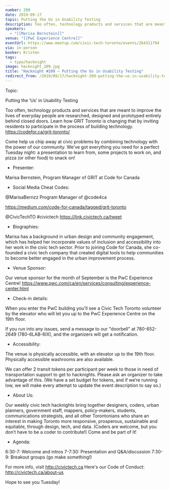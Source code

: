 ```yaml
---
number: 209
date: 2019-09-17
topic: Putting the Us in Usability Testing
description: Too often, technology products and services that are meant to improve the lives of everyday people are researched, designed and prototyped entirely behind closed doors. Learn how GRIT Toronto is changing that by inviting residents to participate in the process of building technology. https://codefor.ca/grit-toronto/
speakers:
  - "[[Marisa Bernstein]]"
venue: "[[PwC Experience Centre]]"
eventUrl: https://www.meetup.com/civic-tech-toronto/events/264311794
via: in-person
booker: Kristen
tags:
  - type/hacknight
image: hacknight_209.jpg
title: "Hacknight #209 – Putting the Us in Usability Testing"
redirect_from: /2019/09/17/hacknight-209-putting-the-us-in-usability-testing-with-marisa-bernstein/
---
```


Topic:

Putting the ‘Us’ in Usability Testing

Too often, technology products and services that are meant to improve the lives of everyday people are researched, designed and prototyped entirely behind closed doors. Learn how GRIT Toronto is changing that by inviting residents to participate in the process of building technology. https://codefor.ca/grit-toronto/

Come help us chip away at civic problems by combining technology with the power of our community. We've got everything you need for a perfect Tuesday night: a presentation to learn from, some projects to work on, and pizza (or other food) to snack on!

+ Presenter:

Marisa Bernstein, Program Manager of GRIT at Code for Canada

+ Social Media Cheat Codes:

@MarisaBernzz Program Manager of @code4ca

https://medium.com/code-for-canada/tagged/grit-toronto

@CivicTechTO \#civictech
https://link.civictech.ca/tweet

+ Biographies:

Marisa has a background in urban design and community engagement, which has helped her incorporate values of inclusion and accessibility into her work in the civic tech sector. Prior to joining Code for Canada, she co-founded a civic tech company that created digital tools to help communities to become better engaged in the urban improvement process.

+ Venue Sponsor:

Our venue sponsor for the month of September is the PwC Experience Centre!
https://www.pwc.com/ca/en/services/consulting/experience-center.html

+ Check-in details:

When you enter the PwC building you'll see a Civic Tech Toronto volunteer by the elevator who will let you up to the PwC Experience Centre on the 19th floor.

If you run into any issues, send a message to our "doorbell" at 780-652-2649 (780-6LAB-6IX), and the organizers will get a notification.

+ Accessibility:

The venue is physically accessible, with an elevator up to the 19th floor.
Physically accessible washrooms are also available.

We can offer 2 transit tokens per participant per week to those in need of transportation support to get to hacknights. Please ask an organizer to take advantage of this. (We have a set budget for tokens, and if we’re running low, we will make every attempt to update the event description to say so.)

+ About Us:

Our weekly civic tech hacknights bring together designers, coders, urban planners, government staff, mappers, policy-makers, students, communications strategists, and all other Torontonians who share an interest in making Toronto more responsive, prosperous, sustainable and equitable, through design, tech, and data. (Coders are welcome, but you don’t have to be a coder to contribute!) Come and be part of it!

+ Agenda:

6:30-7: Welcome and intros
7-7:30: Presentation and Q&A/discussion
7:30-9: Breakout groups (go make something!)

For more info, visit http://civictech.ca
Here's our Code of Conduct: http://civictech.ca/about-us

Hope to see you Tuesday!
